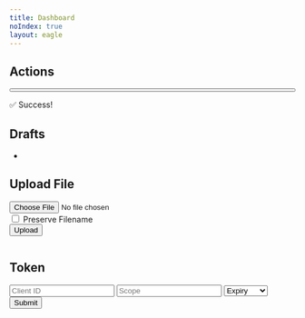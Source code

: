 ```yaml
---
title: Dashboard
noIndex: true
layout: eagle
---
```


<h2>Actions</h2>

<eagle-actions class='eagle-actions'>
  <eagle-action>
    <form method=POST>
      <input type='hidden' name='action' value='' />
      <button style='width: 100%'><action-name></action-name></button>
    </form>
  </eagle-action>
</eagle-actions>

<eagle-action-success>
  <div class='box'>✅ Success!</div>
</eagle-action-success>

<h2>Drafts</h2>

<ul>
  <eagle-drafts>
    <eagle-draft><li><a href=""></a></li></eagle-draft>
  </eagle-drafts>
</ul>

<h2>Upload File</h2>

<form id='upload' method='post' class='block-form' enctype='multipart/form-data'>
  <input type='file' name='file' />
  <div class='eagle-options'>
    <label><input type='checkbox' name='preserve-filename' /> Preserve Filename</label>
  </div>
  <button>Upload</button>
</form>

<eagle-media-location>
  <pre class='eagle-pre'><eagle-media-location-value></eagle-media-location-value></pre>
</eagle-media-location>

<h2>Token</h2>

<form id='token' method='post' class='block-form'>
  <input type='hidden' name='token' value='true' />
  <input required type='url' name='client_id' placeholder='Client ID'>
  <input required type='text' name='scope' placeholder='Scope'>
  <select name='expiry'>
    <option value='' disabled selected hidden>Expiry</option>
    <option value='7'>1 Week</option>
    <option value='90'>3 Months</option>
    <option value='180'>6 Months</option>
    <option value='0'>Infinity</option>
  </select>
  <button>Submit</button>
</form>

<eagle-token>
  <pre class='eagle-pre'><eagle-token-value></eagle-token-value></pre>
</eagle-token>
